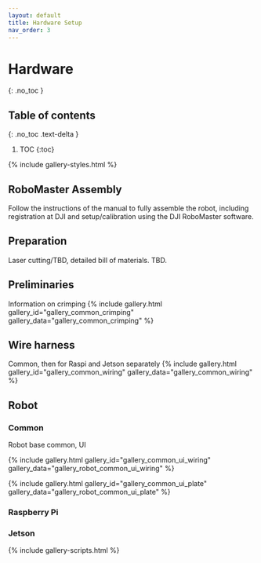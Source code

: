 ```yaml
---
layout: default
title: Hardware Setup
nav_order: 3
---
```


# Hardware
{: .no_toc }

## Table of contents
{: .no_toc .text-delta }

1. TOC
{:toc}

{% include gallery-styles.html %}

## RoboMaster Assembly
Follow the instructions of the manual to fully assemble the robot, including registration at DJI and setup/calibration using the DJI RoboMaster software.

## Preparation
Laser cutting/TBD, detailed bill of materials. TBD.

## Preliminaries
Information on crimping
{% include gallery.html gallery_id="gallery_common_crimping" gallery_data="gallery_common_crimping" %}

## Wire harness

Common, then for Raspi and Jetson separately
{% include gallery.html gallery_id="gallery_common_wiring" gallery_data="gallery_common_wiring" %}

## Robot

### Common
Robot base common, UI

{% include gallery.html gallery_id="gallery_common_ui_wiring" gallery_data="gallery_robot_common_ui_wiring" %}

{% include gallery.html gallery_id="gallery_common_ui_plate" gallery_data="gallery_robot_common_ui_plate" %}

### Raspberry Pi

### Jetson


{% include gallery-scripts.html %}
